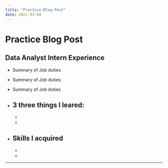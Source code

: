 ```yaml
---
title: "Practice-Blog-Post"
date: 2021-03-04
---
```


# Practice Blog Post

## Data Analyst Intern Experience
- Summary of Job duties
- Summary of Job duties
- Summary of Job duties


- 3 three things I leared:
  -
  -
  -
  
- Skills I acquired
  -
  -
  -
 
 
---

